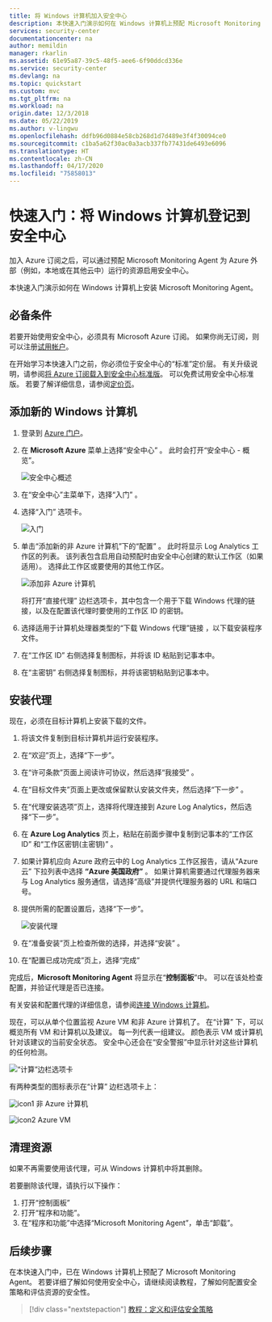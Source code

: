 ```yaml
---
title: 将 Windows 计算机加入安全中心
description: 本快速入门演示如何在 Windows 计算机上预配 Microsoft Monitoring Agent。
services: security-center
documentationcenter: na
author: memildin
manager: rkarlin
ms.assetid: 61e95a87-39c5-48f5-aee6-6f90ddcd336e
ms.service: security-center
ms.devlang: na
ms.topic: quickstart
ms.custom: mvc
ms.tgt_pltfrm: na
ms.workload: na
origin.date: 12/3/2018
ms.date: 05/22/2019
ms.author: v-lingwu
ms.openlocfilehash: ddfb96d0884e58cb268d1d7d489e3f4f30094ce0
ms.sourcegitcommit: c1ba5a62f30ac0a3acb337fb77431de6493e6096
ms.translationtype: HT
ms.contentlocale: zh-CN
ms.lasthandoff: 04/17/2020
ms.locfileid: "75858013"
---
```

# <a name="quickstart-onboard-windows-computers-to-azure-security-center"></a>快速入门：将 Windows 计算机登记到安全中心
加入 Azure 订阅之后，可以通过预配 Microsoft Monitoring Agent 为 Azure 外部（例如，本地或在其他云中）运行的资源启用安全中心。

本快速入门演示如何在 Windows 计算机上安装 Microsoft Monitoring Agent。

## <a name="prerequisites"></a>必备条件
若要开始使用安全中心，必须具有 Microsoft Azure 订阅。 如果你尚无订阅，则可以注册[试用帐户](https://www.azure.cn/pricing/free-trial/)。

在开始学习本快速入门之前，你必须位于安全中心的“标准”定价层。 有关升级说明，请参阅[将 Azure 订阅载入到安全中心标准版](security-center-get-started.md)。 可以免费试用安全中心标准版。 若要了解详细信息，请参阅[定价页](https://www.azure.cn/pricing/details/security-center/)。

## <a name="add-new-windows-computer"></a>添加新的 Windows 计算机

1. 登录到 [Azure 门户](https://portal.azure.cn)。
2. 在 **Microsoft Azure** 菜单上选择“安全中心”  。 此时会打开“安全中心 - 概览”。 

   ![安全中心概述][2]

3. 在“安全中心”主菜单下，选择“入门”  。
4. 选择“入门”  选项卡。

   ![入门][3]

5. 单击“添加新的非 Azure 计算机”下的“配置”   。 此时将显示 Log Analytics 工作区的列表。 该列表包含启用自动预配时由安全中心创建的默认工作区（如果适用）。 选择此工作区或要使用的其他工作区。

    ![添加非 Azure 计算机](./media/quick-onboard-windows-computer/non-azure.png)

   将打开“直接代理”  边栏选项卡，其中包含一个用于下载 Windows 代理的链接，以及在配置该代理时要使用的工作区 ID 的密钥。

6. 选择适用于计算机处理器类型的“下载 Windows 代理”链接  ，以下载安装程序文件。

7. 在“工作区 ID”  右侧选择复制图标，并将该 ID 粘贴到记事本中。

8. 在“主密钥”  右侧选择复制图标，并将该密钥粘贴到记事本中。

## <a name="install-the-agent"></a>安装代理
现在，必须在目标计算机上安装下载的文件。

1. 将该文件复制到目标计算机并运行安装程序。
2. 在“欢迎”页上，选择“下一步”。  
3. 在“许可条款”页面上阅读许可协议，然后选择“我接受”   。
4. 在“目标文件夹”页面上更改或保留默认安装文件夹，然后选择“下一步”   。
5. 在“代理安装选项”页上，选择将代理连接到 Azure Log Analytics，然后选择“下一步”。  
6. 在 **Azure Log Analytics** 页上，粘贴在前面步骤中复制到记事本的“工作区 ID” 和“工作区密钥(主密钥)”   。
7. 如果计算机应向 Azure 政府云中的 Log Analytics 工作区报告，请从“Azure 云”  下拉列表中选择 **“Azure 美国政府”** 。 如果计算机需要通过代理服务器来与 Log Analytics 服务通信，请选择“高级”并提供代理服务器的 URL 和端口号。 
8. 提供所需的配置设置后，选择“下一步”。 

   ![安装代理][5]

9. 在“准备安装”页上检查所做的选择，并选择“安装”   。
10. 在“配置已成功完成”页上，选择“完成”  

完成后，**Microsoft Monitoring Agent** 将显示在“**控制面板**”中。 可以在该处检查配置，并验证代理是否已连接。

有关安装和配置代理的详细信息，请参阅[连接 Windows 计算机](../azure-monitor/platform/agent-windows.md#install-the-agent-using-setup-wizard)。

现在，可以从单个位置监视 Azure VM 和非 Azure 计算机了。 在“计算”  下，可以概览所有 VM 和计算机以及建议。 每一列代表一组建议。 颜色表示 VM 或计算机针对该建议的当前安全状态。 安全中心还会在“安全警报”中显示针对这些计算机的任何检测。

  ![“计算”边栏选项卡][6]

有两种类型的图标表示在“计算”  边栏选项卡上：

![icon1](./media/quick-onboard-windows-computer/security-center-monitoring-icon1.png) 非 Azure 计算机

![icon2](./media/quick-onboard-windows-computer/security-center-monitoring-icon2.png) Azure VM

## <a name="clean-up-resources"></a>清理资源
如果不再需要使用该代理，可从 Windows 计算机中将其删除。

若要删除该代理，请执行以下操作：

1. 打开“控制面板” 
2. 打开“程序和功能”。 
3. 在“程序和功能”中选择“Microsoft Monitoring Agent”，单击“卸载”。   

## <a name="next-steps"></a>后续步骤
在本快速入门中，已在 Windows 计算机上预配了 Microsoft Monitoring Agent。 若要详细了解如何使用安全中心，请继续阅读教程，了解如何配置安全策略和评估资源的安全性。

> [!div class="nextstepaction"]
> [教程：定义和评估安全策略](tutorial-security-policy.md)

<!--Image references-->
[2]: ./media/quick-onboard-windows-computer/overview.png
[3]: ./media/quick-onboard-windows-computer/get-started.png
[4]: ./media/quick-onboard-windows-computer/add-computer.png
[5]: ./media/quick-onboard-windows-computer/log-analytics-mma-setup-laworkspace.png
[6]: ./media/quick-onboard-windows-computer/compute.png
